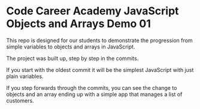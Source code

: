 # Code Career Academy JavaScript Objects and Arrays Demo 01

This repo is designed for our students to demonstrate the progression from simple variables to objects and arrays in JavaScript.

The project was built up, step by step in the commits.

If you start with the oldest commit it will be the simplest JavaScript with just plain variables.

If you step forwards through the commits, you can see the change to objects and an array ending up with a simple app that manages a list of customers.
